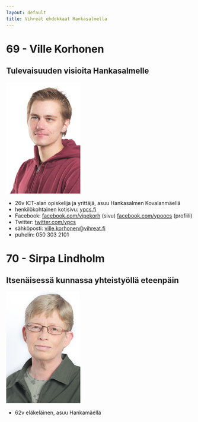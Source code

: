 ```yaml
---
layout: default
title: Vihreät ehdokkaat Hankasalmella
---
```


# 69 - Ville Korhonen
## Tulevaisuuden visioita Hankasalmelle
![#69 Ville Korhonen](media/img/s_fix-ehdokaskuva-60.jpg)

 - 26v ICT-alan opiskelija ja yrittäjä, asuu Hankasalmen Kovalanmäellä
 - henkilökohtainen kotisivu: [ypcs.fi](http://ypcs.fi)
 - Facebook: [facebook.com/vipekorh](https://www.facebook.com/vipekorh) (sivu) [facebook.com/ypoocs](https://www.facebook.com/ypoocs) (profiili)
 - Twitter: [twitter.com/ypcs](https://twitter.com/ypcs)
 - sähköposti: [ville.korhonen@vihreat.fi](mailto:ville.korhonen@vihreat.fi)
 - puhelin: 050 303 2101


# 70 - Sirpa Lindholm
## Itsenäisessä kunnassa yhteistyöllä eteenpäin
![#70 Sirpa Lindholm](media/img/s_ehdokaskuva-169.jpg)

 - 62v eläkeläinen, asuu Hankamäellä
